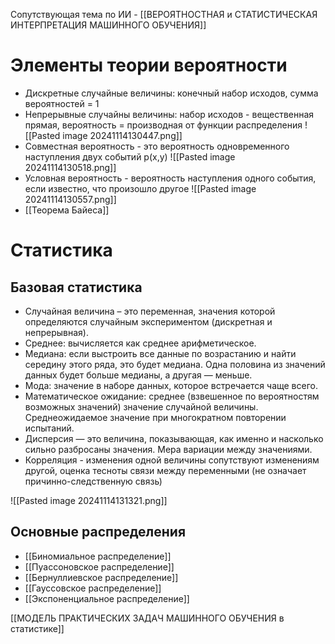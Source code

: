 Сопутствующая тема по ИИ - [[ВЕРОЯТНОСТНАЯ и СТАТИСТИЧЕСКАЯ ИНТЕРПРЕТАЦИЯ МАШИННОГО ОБУЧЕНИЯ]]

# Элементы теории вероятности

- Дискретные случайные величины: конечный набор исходов, сумма вероятностей = 1
- Непрерывные случайны величины: набор исходов - вещественная прямая, вероятность = производная от функции распределения
![[Pasted image 20241114130447.png]]
- Совместная вероятность - это вероятность одновременного наступления двух событий p(x,y)
![[Pasted image 20241114130518.png]]
- Условная вероятность - вероятность наступления одного события, если известно, что произошло другое
![[Pasted image 20241114130557.png]]
- [[Теорема Байеса]] 

# Статистика

## Базовая статистика

- Случайная величина – это переменная, значения которой определяются случайным экспериментом (дискретная и непрерывная).
- Среднее: вычисляется как среднее арифметическое.
- Медиана: если выстроить все данные по возрастанию и найти середину этого ряда, это будет медиана. Одна половина из значений данных будет больше медианы, а другая — меньше.
- Мода: значение в наборе данных, которое встречается чаще всего.
- Математическое ожидание: среднее (взвешенное по вероятностям возможных значений) значение случайной величины. Среднеожидаемое значение при многократном повторении испытаний.
- Дисперсия — это величина, показывающая, как именно и насколько сильно разбросаны значения. Мера вариации между значениями.
- Корреляция - изменения одной величины сопутствуют изменениям другой, оценка тесноты связи между переменными (не означает причинно-следственную связь)

![[Pasted image 20241114131321.png]]

## Основные распределения

- [[Биномиальное распределение]]
- [[Пуассоновское распределение]]
- [[Бернуллиевское распределение]]
- [[Гауссовское распределение]]
- [[Экспоненциальное распределение]]


[[МОДЕЛЬ ПРАКТИЧЕСКИХ ЗАДАЧ МАШИННОГО ОБУЧЕНИЯ в статистике]]
